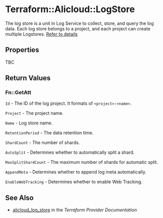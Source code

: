 # Terraform::Alicloud::LogStore

The log store is a unit in Log Service to collect, store, and query the log data. Each log store belongs to a project,
and each project can create multiple Logstores. [Refer to details](https://www.alibabacloud.com/help/doc-detail/48874.htm)

## Properties

TBC

## Return Values

### Fn::GetAtt

`Id` - The ID of the log project. It formats of `<project>:<name>`.

`Project` - The project name.

`Name` - Log store name.

`RetentionPeriod` - The data retention time.

`ShardCount` - The number of shards.

`AutoSplit` - Determines whether to automatically split a shard.

`MaxSplitShardCount` - The maximum number of shards for automatic split.

`AppendMeta` - Determines whether to append log meta automatically.

`EnableWebTracking` - Determines whether to enable Web Tracking.

## See Also

* [alicloud_log_store](https://www.terraform.io/docs/providers/alicloud/r/log_store.html) in the _Terraform Provider Documentation_